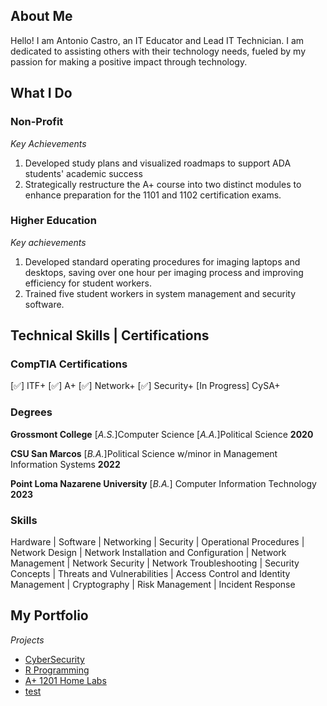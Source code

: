 <!--Section 1: Introduce yourself-->
## About Me

Hello! I am Antonio Castro, an IT Educator and Lead IT Technician. I am dedicated to assisting others with their technology needs, fueled by my passion for making a positive impact through technology.


<!--Mention your top/relevant skills here - core and soft skills-->
## What I Do

### Non-Profit
*Key Achievements*
1. Developed study plans and visualized roadmaps to support ADA students' academic success
2. Strategically restructure the A+ course into two distinct modules to enhance preparation for the 1101 and 1102 certification exams.

### Higher Education
*Key achievements*
1. Developed standard operating procedures for imaging laptops and desktops, saving over one hour per imaging process and improving efficiency for student workers.
2. Trained five student workers in system management and security software.

## Technical Skills | Certifications

### CompTIA Certifications
[✅] ITF+ [✅] A+ [✅] Network+ [✅] Security+ [In Progress] CySA+  

### Degrees
**Grossmont College** [_A.S._]Computer Science [_A.A._]Political Science **2020**  

**CSU San Marcos** [_B.A._]Political Science w/minor in Management Information Systems **2022**  

**Point Loma Nazarene University** [_B.A._] Computer Information Technology **2023**

### Skills
Hardware | Software | Networking | Security | Operational Procedures | Network Design | Network Installation and Configuration | Network Management | Network Security | Network Troubleshooting | Security Concepts | Threats and Vulnerabilities | Access Control and Identity Management | Cryptography | Risk Management | Incident Response 
<!--Section 2: List 3-4 key projects-->
## My Portfolio

*Projects*
- [CyberSecurity](https://github.com/Sudo-Antonio-Castro/CyberSecurity/tree/main)
- [R Programming](https://github.com/Sudo-Antonio-Castro/R/tree/main)
- [A+ 1201 Home Labs](https://github.com/Sudo-Antonio-Castro/CompTIA-1201-Home-Labs/tree/main)
- [test](https://sudo-antonio-castro.github.io/CompTIA-1201-Home-Labs/)
